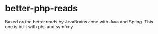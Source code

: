 ﻿# better-php-reads
Based on the better reads by JavaBrains done with Java and Spring. This one is built with php and symfony.
